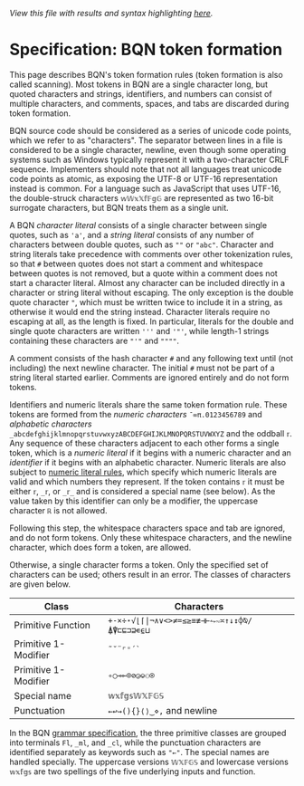 *View this file with results and syntax highlighting [here](https://mlochbaum.github.io/BQN/spec/token.html).*

# Specification: BQN token formation

This page describes BQN's token formation rules (token formation is also called scanning). Most tokens in BQN are a single character long, but quoted characters and strings, identifiers, and numbers can consist of multiple characters, and comments, spaces, and tabs are discarded during token formation.

BQN source code should be considered as a series of unicode code points, which we refer to as "characters". The separator between lines in a file is considered to be a single character, newline, even though some operating systems such as Windows typically represent it with a two-character CRLF sequence. Implementers should note that not all languages treat unicode code points as atomic, as exposing the UTF-8 or UTF-16 representation instead is common. For a language such as JavaScript that uses UTF-16, the double-struck characters `𝕨𝕎𝕩𝕏𝕗𝔽𝕘𝔾` are represented as two 16-bit surrogate characters, but BQN treats them as a single unit.

A BQN *character literal* consists of a single character between single quotes, such as `'a'`, and a *string literal* consists of any number of characters between double quotes, such as `""` or `"abc"`. Character and string literals take precedence with comments over other tokenization rules, so that `#` between quotes does not start a comment and whitespace between quotes is not removed, but a quote within a comment does not start a character literal. Almost any character can be included directly in a character or string literal without escaping. The only exception is the double quote character `"`, which must be written twice to include it in a string, as otherwise it would end the string instead. Character literals require no escaping at all, as the length is fixed. In particular, literals for the double and single quote characters are written `'''` and `'"'`, while length-1 strings containing these characters are `"'"` and `""""`.

A comment consists of the hash character `#` and any following text until (not including) the next newline character. The initial `#` must not be part of a string literal started earlier. Comments are ignored entirely and do not form tokens.

Identifiers and numeric literals share the same token formation rule. These tokens are formed from the *numeric characters* `¯∞π.0123456789` and *alphabetic characters* `_abcdefghijklmnopqrstuvwxyzABCDEFGHIJKLMNOPQRSTUVWXYZ` and the oddball `𝕣`. Any sequence of these characters adjacent to each other forms a single token, which is a *numeric literal* if it begins with a numeric character and an *identifier* if it begins with an alphabetic character. Numeric literals are also subject to [numeric literal rules](literal.md), which specify which numeric literals are valid and which numbers they represent. If the token contains `𝕣` it must be either `𝕣`, `_𝕣`, or `_𝕣_` and is considered a special name (see below). As the value taken by this identifier can only be a modifier, the uppercase character `ℝ` is not allowed.

Following this step, the whitespace characters space and tab are ignored, and do not form tokens. Only these whitespace characters, and the newline character, which does form a token, are allowed.

Otherwise, a single character forms a token. Only the specified set of characters can be used; others result in an error. The classes of characters are given below.

| Class                 | Characters
|-----------------------|------------
| Primitive Function    | `+-×÷⋆√⌊⌈\|¬∧∨<>≠=≤≥≡≢⊣⊢⥊∾≍↑↓↕⌽⍉/⍋⍒⊏⊑⊐⊒∊⍷⊔`
| Primitive 1-Modifier  | `` ˜˘¨⌜⁼´` ``
| Primitive 1-Modifier  | `∘○⊸⟜⌾⊘◶⎉⚇⍟`
| Special name          | `𝕨𝕩𝕗𝕘𝕤𝕎𝕏𝔽𝔾𝕊`
| Punctuation           | `←↩→(){}⟨⟩‿⋄,` and newline

In the BQN [grammar specification](grammar.md), the three primitive classes are grouped into terminals `Fl`, `_ml`, and `_cl`, while the punctuation characters are identified separately as keywords such as `"←"`. The special names are handled specially. The uppercase versions `𝕎𝕏𝔽𝔾𝕊` and lowercase versions `𝕨𝕩𝕗𝕘𝕤` are two spellings of the five underlying inputs and function.
